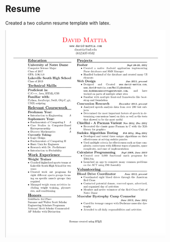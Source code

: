# Resume

Created a two column resume template with latex.  

![](https://github.com/dmattia/Resume/blob/master/Example%20Resume.png)
